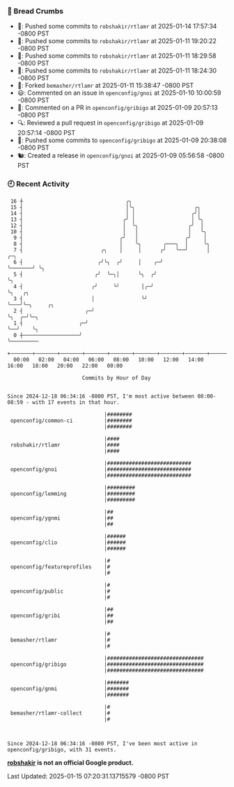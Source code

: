 ### 🍞 Bread Crumbs

 * 🚢: Pushed some commits to `robshakir/rtlamr` at 2025-01-14 17:57:34 -0800 PST
 * 🚢: Pushed some commits to `robshakir/rtlamr` at 2025-01-11 19:20:22 -0800 PST
 * 🚢: Pushed some commits to `robshakir/rtlamr` at 2025-01-11 18:29:58 -0800 PST
 * 🚢: Pushed some commits to `robshakir/rtlamr` at 2025-01-11 18:24:30 -0800 PST
 * 🍴: Forked `bemasher/rtlamr` at 2025-01-11 15:38:47 -0800 PST
 * 😃: Commented on an issue in `openconfig/gnoi` at 2025-01-10 10:00:59 -0800 PST
 * 💬: Commented on a PR in  `openconfig/gribigo` at 2025-01-09 20:57:13 -0800 PST
 * 🔍: Reviewed a pull request in  `openconfig/gribigo` at 2025-01-09 20:57:14 -0800 PST
 * 🚢: Pushed some commits to `openconfig/gribigo` at 2025-01-09 20:38:08 -0800 PST
 * 🐿: Created a release in `openconfig/gnoi` at 2025-01-09 05:56:58 -0800 PST

### 🕘 Recent Activity
```
 16 ┼                                 ╭╮
 15 ┤                                 │╰╮                   ╭╮
 14 ┤                                 │ │                  ╭╯│
 13 ┤                                ╭╯ │                  │ ╰╮
 12 ┤                                │  ╰╮                ╭╯  │
 10 ┤                                │   │                │   ╰╮
  9 ┤                               ╭╯   │               ╭╯    │
  8 ┤                               │    ╰╮       ╭───╮  │     ╰╮
  7 ┤                         ╭╮    │     │      ╭╯   ╰──╯      │       ╭─╮
  6 ┤                        ╭╯╰╮  ╭╯     │    ╭─╯              ╰───────╯ ╰╮
  5 ┤                       ╭╯  ╰─╮│      ╰╮  ╭╯                           ╰╮
  4 ┤                      ╭╯     ╰╯       │╭─╯                             ╰╮   ╭╮
  3 ┤                      │               ╰╯                                ╰───╯╰─╮     ╭╮
  2 ┤                    ╭─╯                                                        ╰╮  ╭─╯╰─╮
  1 ┤                  ╭─╯                                                           ╰──╯    ╰╮
  0 ┼──────────────────╯                                                                      ╰─────────
    +───────+───────+───────+───────+───────+───────+───────+───────+───────+───────+───────+───────+────
  00:00   02:00   04:00   06:00   08:00   10:00   12:00   14:00   16:00   18:00   20:00   22:00   00:00   

						Commits by Hour of Day


Since 2024-12-18 06:34:16 -0800 PST, I'm most active between 08:00-08:59 - with 17 events in that hour.

```



```
                               |########
 openconfig/common-ci          |########
                               |########

                               |####
 robshakir/rtlamr              |####
                               |####

                               |###########################
 openconfig/gnoi               |###########################
                               |###########################

                               |#########
 openconfig/lemming            |#########
                               |#########

                               |##
 openconfig/ygnmi              |##
                               |##

                               |######
 openconfig/clio               |######
                               |######

                               |#
 openconfig/featureprofiles    |#
                               |#

                               |#
 openconfig/public             |#
                               |#

                               |##
 openconfig/gribi              |##
                               |##

                               |#
 bemasher/rtlamr               |#
                               |#

                               |###############################
 openconfig/gribigo            |###############################
                               |###############################

                               |#######
 openconfig/gnmi               |#######
                               |#######

                               |#
 bemasher/rtlamr-collect       |#
                               |#



Since 2024-12-18 06:34:16 -0800 PST, I've been most active in openconfig/gribigo, with 31 events.

```
**[robshakir](mailto:robjs@google.com) is not an official Google product.**  


Last Updated: 2025-01-15 07:20:31.13715579 -0800 PST
